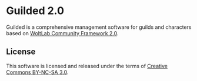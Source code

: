 Guilded 2.0
===============================

Guilded is a comprehensive management software for guilds and characters based on [WoltLab Community Framework 2.0].

[WoltLab Community Framework 2.0]: https://github.com/WoltLab

License
-------

This software is licensed and released under the terms of [Creative Commons BY-NC-SA 3.0].

[Creative Commons BY-NC-SA 3.0]: http://creativecommons.org/licenses/by-nc-sa/3.0/legalcode
